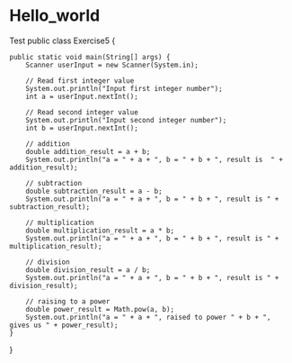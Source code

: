# Hello_world
Test
public class Exercise5 {

    public static void main(String[] args) {
        Scanner userInput = new Scanner(System.in);

        // Read first integer value
        System.out.println("Input first integer number");
        int a = userInput.nextInt();

        // Read second integer value
        System.out.println("Input second integer number");
        int b = userInput.nextInt();

        // addition
        double addition_result = a + b;
        System.out.println("a = " + a + ", b = " + b + ", result is  " + addition_result);

        // subtraction
        double subtraction_result = a - b;
        System.out.println("a = " + a + ", b = " + b + ", result is " + subtraction_result);

        // multiplication
        double multiplication_result = a * b;
        System.out.println("a = " + a + ", b = " + b + ", result is " + multiplication_result);

        // division
        double division_result = a / b;
        System.out.println("a = " + a + ", b = " + b + ", result is " + division_result);

        // raising to a power
        double power_result = Math.pow(a, b);
        System.out.println("a = " + a + ", raised to power " + b + ", gives us " + power_result);
    }
}
